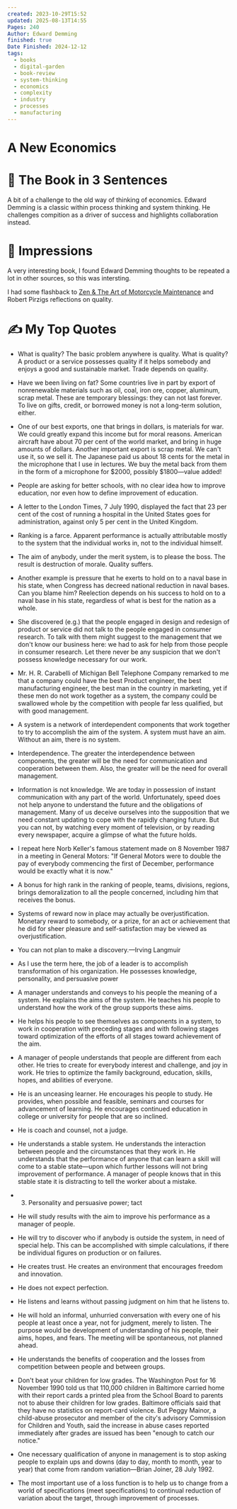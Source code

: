```yaml
---
created: 2023-10-29T15:52
updated: 2025-08-13T14:55
Pages: 240
Author: Edward Demming
finished: true
Date Finished: 2024-12-12
tags:
  - books
  - digital-garden
  - book-review
  - system-thinking
  - economics
  - complexity
  - industry
  - processes
  - manufacturing
---
```

# A New Economics


# 🚀 The Book in 3 Sentences
A bit of a challenge to the old way of thinking of economics. Edward Demming is a classic within process thinking and system thinking. He challenges compition as a driver of success and highlights collaboration instead. 

# 🎨 Impressions

A very interesting book, I found Edward Demming thoughts to be repeated a lot in other sources, so this was intersting. 

I had some flashback to [Zen & The Art of Motorcycle Maintenance](Mich/Zen%20&%20The%20Art%20of%20Motorcycle%20Maintenance.md)
and Robert Pirzigs reflections on quality. 
# ✍️ My Top  Quotes

- What is quality? The basic problem anywhere is quality. What is quality? A product or a service possesses quality if it helps somebody and enjoys a good and sustainable market. Trade depends on quality.
 
- Have we been living on fat? Some countries live in part by export of nonrenewable materials such as oil, coal, iron ore, copper, aluminum, scrap metal. These are temporary blessings: they can not last forever. To live on gifts, credit, or borrowed money is not a long-term solution, either.
 
- One of our best exports, one that brings in dollars, is materials for war. We could greatly expand this income but for moral reasons. American aircraft have about 70 per cent of the world market, and bring in huge amounts of dollars. Another important export is scrap metal. We can't use it, so we sell it. The Japanese paid us about 18 cents for the metal in the microphone that I use in lectures. We buy the metal back from them in the form of a microphone for $2000, possibly $1800—value added!
 
- People are asking for better schools, with no clear idea how to improve education, nor even how to define improvement of education.
 
- A letter to the London Times, 7 July 1990, displayed the fact that 23 per cent of the cost of running a hospital in the United States goes for administration, against only 5 per cent in the United Kingdom.
 
- Ranking is a farce. Apparent performance is actually attributable mostly to the system that the individual works in, not to the individual himself.
 
- The aim of anybody, under the merit system, is to please the boss. The result is destruction of morale. Quality suffers.
 
- Another example is pressure that he exerts to hold on to a naval base in his state, when Congress has decreed national reduction in naval bases. Can you blame him? Reelection depends on his success to hold on to a naval base in his state, regardless of what is best for the nation as a whole.
 
- She discovered (e.g.) that the people engaged in design and redesign of product or service did not talk to the people engaged in consumer research. To talk with them might suggest to the management that we don't know our business here: we had to ask for help from those people in consumer research. Let there never be any suspicion that we don't possess knowledge necessary for our work.
 
- Mr. H. R. Carabelli of Michigan Bell Telephone Company remarked to me that a company could have the best Product engineer, the best manufacturing engineer, the best man in the country in marketing, yet if these men do not work together as a system, the company could be swallowed whole by the competition with people far less qualified, but with good management.
 
- A system is a network of interdependent components that work together to try to accomplish the aim of the system. A system must have an aim. Without an aim, there is no system.
 
- Interdependence. The greater the interdependence between components, the greater will be the need for communication and cooperation between them. Also, the greater will be the need for overall management.
 
- Information is not knowledge. We are today in possession of instant communication with any part of the world. Unfortunately, speed does not help anyone to understand the future and the obligations of management. Many of us deceive ourselves into the supposition that we need constant updating to cope with the rapidly changing future. But you can not, by watching every moment of television, or by reading every newspaper, acquire a glimpse of what the future holds.
 
- I repeat here Norb Keller's famous statement made on 8 November 1987 in a meeting in General Motors: "If General Motors were to double the pay of everybody commencing the first of December, performance would be exactly what it is now."
 
- A bonus for high rank in the ranking of people, teams, divisions, regions, brings demoralization to all the people concerned, including him that receives the bonus.
 
- Systems of reward now in place may actually be overjustification. Monetary reward to somebody, or a prize, for an act or achievement that he did for sheer pleasure and self-satisfaction may be viewed as overjustification.
 
- You can not plan to make a discovery.—Irving Langmuir
 
- As I use the term here, the job of a leader is to accomplish transformation of his organization. He possesses knowledge, personality, and persuasive power
 
- A manager understands and conveys to his people the meaning of a system. He explains the aims of the system. He teaches his people to understand how the work of the group supports these aims.
 
- He helps his people to see themselves as components in a system, to work in cooperation with preceding stages and with following stages toward optimization of the efforts of all stages toward achievement of the aim.
 
- A manager of people understands that people are different from each other. He tries to create for everybody interest and challenge, and joy in work. He tries to optimize the family background, education, skills, hopes, and abilities of everyone.
 
- He is an unceasing learner. He encourages his people to study. He provides, when possible and feasible, seminars and courses for advancement of learning. He encourages continued education in college or university for people that are so inclined.
 
- He is coach and counsel, not a judge.
 
- He understands a stable system. He understands the interaction between people and the circumstances that they work in. He understands that the performance of anyone that can learn a skill will come to a stable state—upon which further lessons will not bring improvement of performance. A manager of people knows that in this stable state it is distracting to tell the worker about a mistake.
 
- 3. Personality and persuasive power; tact
 
- He will study results with the aim to improve his performance as a manager of people.
 
- He will try to discover who if anybody is outside the system, in need of special help. This can be accomplished with simple calculations, if there be individual figures on production or on failures.
 
- He creates trust. He creates an environment that encourages freedom and innovation.
 
- He does not expect perfection.
 
- He listens and learns without passing judgment on him that he listens to.
 
- He will hold an informal, unhurried conversation with every one of his people at least once a year, not for judgment, merely to listen. The purpose would be development of understanding of his people, their aims, hopes, and fears. The meeting will be spontaneous, not planned ahead.
 
- He understands the benefits of cooperation and the losses from competition between people and between groups.
 
- Don't beat your children for low grades. The Washington Post for 16 November 1990 told us that 110,000 children in Baltimore carried home with their report cards a printed plea from the School Board to parents not to abuse their children for low grades. Baltimore officials said that they have no statistics on report-card violence. But Peggy Mainor, a child-abuse prosecutor and member of the city's advisory Commission for Children and Youth, said the increase in abuse cases reported immediately after grades are issued has been "enough to catch our notice."
 
- One necessary qualification of anyone in management is to stop asking people to explain ups and downs (day to day, month to month, year to year) that come from random variation—Brian Joiner, 28 July 1992.
 
- The most important use of a loss function is to help us to change from a world of specifications (meet specifications) to continual reduction of variation about the target, through improvement of processes.
 
